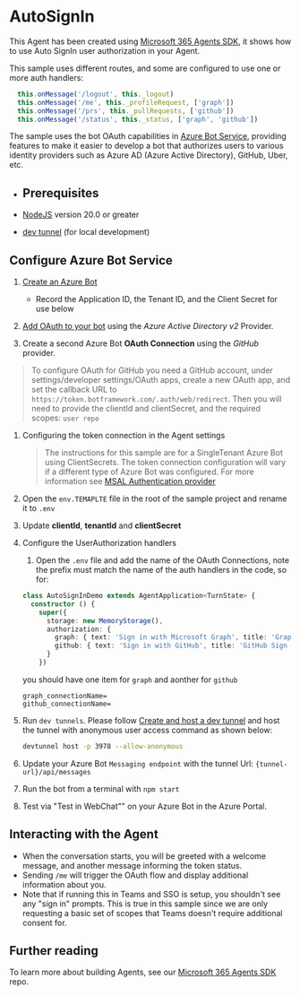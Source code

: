 ﻿# AutoSignIn

This Agent has been created using [Microsoft 365 Agents SDK](https://github.com/microsoft/agents-for-js), it shows how to use Auto SignIn user authorization in your Agent.

This sample uses different routes, and some are configured to use one or more auth handlers:

```ts
  this.onMessage('/logout', this._logout)
  this.onMessage('/me', this._profileRequest, ['graph'])
  this.onMessage('/prs', this._pullRequests, ['github'])
  this.onMessage('/status', this._status, ['graph', 'github'])
```


The sample uses the bot OAuth capabilities in [Azure Bot Service](https://docs.botframework.com), providing features to make it easier to develop a bot that authorizes users to various identity providers such as Azure AD (Azure Active Directory), GitHub, Uber, etc.

- ## Prerequisites

-  [NodeJS](https://nodejs.org) version 20.0 or greater
-  [dev tunnel](https://learn.microsoft.com/azure/developer/dev-tunnels/get-started?tabs=windows) (for local development)

## Configure Azure Bot Service

1. [Create an Azure Bot](https://aka.ms/AgentsSDK-CreateBot)
   - Record the Application ID, the Tenant ID, and the Client Secret for use below

1. [Add OAuth to your bot](https://aka.ms/AgentsSDK-AddAuth) using the _Azure Active Directory v2_ Provider.

1. Create a second Azure Bot **OAuth Connection** using the _GitHub_ provider.

  > To configure OAuth for GitHub you need a GitHub account, under settings/developer settings/OAuth apps, create a new OAuth app, and set the callback URL to `https://token.botframework.com/.auth/web/redirect`. Then you will need to provide the clientId and clientSecret, and the required scopes: `user repo`

1. Configuring the token connection in the Agent settings
   > The instructions for this sample are for a SingleTenant Azure Bot using ClientSecrets.  The token connection configuration will vary if a different type of Azure Bot was configured.  For more information see [MSAL Authentication provider](https://learn.microsoft.com/microsoft-365/agents-sdk/azure-bot-authentication-for-javascript)

  1. Open the `env.TEMAPLTE` file in the root of the sample project and rename it to `.env`
  1. Update **clientId**, **tenantId** and **clientSecret**
  

1. Configure the UserAuthorization handlers
   1. Open the `.env` file and add the name of the OAuth Connections, note the prefix must match the name of the auth handlers in the code, so for:

    ```ts
    class AutoSignInDemo extends AgentApplication<TurnState> {
      constructor () {
        super({
          storage: new MemoryStorage(),
          authorization: {
            graph: { text: 'Sign in with Microsoft Graph', title: 'Graph Sign In' },
            github: { text: 'Sign in with GitHub', title: 'GitHub Sign In' },
          }
        })
    ```

    you should have one item for `graph` and aonther for `github`

    ```env
    graph_connectionName=
    github_connectionName=
    ```
      

1. Run `dev tunnels`. Please follow [Create and host a dev tunnel](https://learn.microsoft.com/azure/developer/dev-tunnels/get-started?tabs=windows) and host the tunnel with anonymous user access command as shown below:

   ```bash
   devtunnel host -p 3978 --allow-anonymous
   ```

1. Update your Azure Bot ``Messaging endpoint`` with the tunnel Url:  `{tunnel-url}/api/messages`

1. Run the bot from a terminal with `npm start`

1. Test via "Test in WebChat"" on your Azure Bot in the Azure Portal.

<!-- ## Running this Agent in Teams

1. There are two version of the manifest provided.  One for M365 Copilot and one for Teams.
   1. Copy the desired version to manifest.json
1. Manually update the manifest.json
   - Edit the `manifest.json` contained in the `/appManifest` folder
     - Replace with your AppId (that was created above) *everywhere* you see the place holder string `<<AAD_APP_CLIENT_ID>>`
     - Replace `<<AGENT_DOMAIN>>` with your Agent url.  For example, the tunnel host name.
   - Zip up the contents of the `/appManifest` folder to create a `manifest.zip`
1. Upload the `manifest.zip` to Teams
   - Select **Developer Portal** in the Teams left sidebar
   - Select **Apps** (top row)
   - Select **Import app**, and select the manifest.zip

1. Select **Preview in Teams** in the upper right corner -->

## Interacting with the Agent

- When the conversation starts, you will be greeted with a welcome message, and another message informing the token status. 
- Sending `/me` will trigger the OAuth flow and display additional information about you.
- Note that if running this in Teams and SSO is setup, you shouldn't see any "sign in" prompts.  This is true in this sample since we are only requesting a basic set of scopes that Teams doesn't require additional consent for.

## Further reading
To learn more about building Agents, see our [Microsoft 365 Agents SDK](https://github.com/microsoft/agents) repo.

